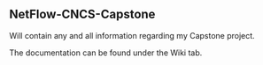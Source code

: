 ## NetFlow-CNCS-Capstone

Will contain any and all information regarding my Capstone project.

The documentation can be found under the Wiki tab.
